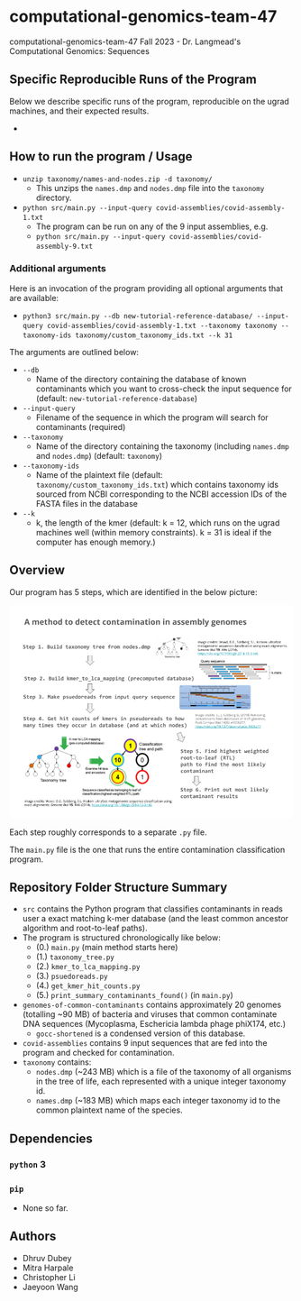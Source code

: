 # computational-genomics-team-47
computational-genomics-team-47 Fall 2023 - Dr. Langmead's Computational Genomics: Sequences

## Specific Reproducible Runs of the Program

Below we describe specific runs of the program, reproducible on the ugrad machines, and their expected results.

- 


## How to run the program / Usage
- `unzip taxonomy/names-and-nodes.zip -d taxonomy/`
  - This unzips the `names.dmp` and `nodes.dmp` file into the `taxonomy` directory.
- `python src/main.py --input-query covid-assemblies/covid-assembly-1.txt`
  - The program can be run on any of the 9 input assemblies, e.g.
  - `python src/main.py --input-query covid-assemblies/covid-assembly-9.txt`

### Additional arguments
Here is an invocation of the program providing all optional arguments that are available:

- `python3 src/main.py --db new-tutorial-reference-database/ --input-query covid-assemblies/covid-assembly-1.txt --taxonomy taxonomy --taxonomy-ids taxonomy/custom_taxonomy_ids.txt --k 31`

The arguments are outlined below:
- `--db`
  - Name of the directory containing the database of known contaminants which you want to cross-check the input sequence for (default: `new-tutorial-reference-database`)
- `--input-query`
  - Filename of the sequence in which the program will search for contaminants (required)
- `--taxonomy`
  - Name of the directory containing the taxonomy (including `names.dmp` and `nodes.dmp`) (default: `taxonomy`)
- `--taxonomy-ids`
  - Name of the plaintext file (default: `taxonomy/custom_taxonomy_ids.txt`) which contains taxonomy ids sourced from NCBI corresponding to the NCBI accession IDs of the FASTA files in the database
- `--k`
  - k, the length of the kmer (default: k = 12, which runs on the ugrad machines well (within memory constraints). k = 31 is ideal if the computer has enough memory.)


## Overview

Our program has 5 steps, which are identified in the below picture:

![Image summary of potential plan for how our program works](images/summary_of_planned_program.png)

Each step roughly corresponds to a separate `.py` file.

The `main.py` file is the one that runs the entire contamination classification program.

## Repository Folder Structure Summary
- `src` contains the Python program that classifies contaminants in reads user a exact matching k-mer database (and the least common ancestor algorithm and root-to-leaf paths).
- The program is structured chronologically like below:
  - (0.) `main.py` (main method starts here)
  - (1.) `taxonomy_tree.py` 
  - (2.) `kmer_to_lca_mapping.py`
  - (3.) `psuedoreads.py`
  - (4.) `get_kmer_hit_counts.py`
  - (5.) `print_summary_contaminants_found()` (in `main.py`)
- `genomes-of-common-contaminants` contains approximately 20 genomes (totalling ~90 MB) of bacteria and viruses that common contaminate DNA sequences (Mycoplasma, Eschericia lambda phage phiX174, etc.)
  - `gocc-shortened` is a condensed version of this database.
- `covid-assemblies` contains 9 input sequences that are fed into the program and checked for contamination.
- `taxonomy` contains:
  - `nodes.dmp` (~243 MB) which is a file of the taxonomy of all organisms in the tree of life, each represented with a unique integer taxonomy id.
  - `names.dmp` (~183 MB) which maps each integer taxonomy id to the common plaintext name of the species.

## Dependencies
### `python` 3
### `pip`
- None so far.

## Authors
- Dhruv Dubey
- Mitra Harpale
- Christopher Li
- Jaeyoon Wang
